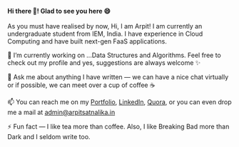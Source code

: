 **Hi there 👋! Glad to see you here 😄**<br><br>
As you must have realised by now, Hi, I am Arpit! I am currently an undergraduate student from IEM, India. I have experience in Cloud Computing and have built next-gen FaaS applications.

🔭 I’m currently working on ...Data Structures and Algorithms. Feel free to check out my profile and yes, suggestions are always welcome ✨

💬 Ask me about anything I have written ⁠— we can have a nice chat virtually or if possible, we can meet over a cup of coffee ☕

📫 You can reach me on my [Portfolio](https://www.arpitsatnalika.in), [LinkedIn](https://www.linkedin.com/in/arpit-satnalika), [Quora](https://www.quora.com/profile/Arpit-Satnalika), or you can even drop me a mail at admin@arpitsatnalika.in

⚡ Fun fact — I like tea more than coffee. Also, I like Breaking Bad more than Dark and I seldom write too.

